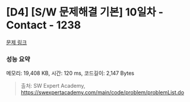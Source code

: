 # [D4] [S/W 문제해결 기본] 10일차 - Contact - 1238 

[문제 링크](https://swexpertacademy.com/main/code/problem/problemDetail.do?contestProbId=AV15B1cKAKwCFAYD) 

### 성능 요약

메모리: 19,408 KB, 시간: 120 ms, 코드길이: 2,147 Bytes



> 출처: SW Expert Academy, https://swexpertacademy.com/main/code/problem/problemList.do
